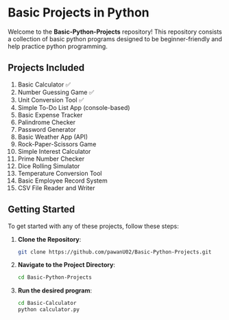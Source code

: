 # Basic Projects in Python

Welcome to the **Basic-Python-Projects** repository! This repository consists a collection of basic python programs designed to be beginner-friendly and help practice python programming.

## Projects Included

1. Basic Calculator ✅
2. Number Guessing Game ✅
3. Unit Conversion Tool ✅
4. Simple To-Do List App (console-based)
5. Basic Expense Tracker
6. Palindrome Checker
7. Password Generator
8. Basic Weather App (API)
9. Rock-Paper-Scissors Game
10. Simple Interest Calculator
11. Prime Number Checker
12. Dice Rolling Simulator
13. Temperature Conversion Tool
14. Basic Employee Record System
15. CSV File Reader and Writer

## Getting Started

To get started with any of these projects, follow these steps:

1. **Clone the Repository**:
   ```bash
   git clone https://github.com/pawanU02/Basic-Python-Projects.git
   ```
2. **Navigate to the Project Directory**:
   ```bash
   cd Basic-Python-Projects
   ```
3. **Run the desired program**:
   ```bash
   cd Basic-Calculator
   python calculator.py
   ```
